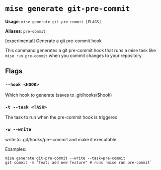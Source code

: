 # `mise generate git-pre-commit`

**Usage**: `mise generate git-pre-commit [FLAGS]`

**Aliases**: `pre-commit`

[experimental] Generate a git pre-commit hook

This command generates a git pre-commit hook that runs a mise task like `mise run pre-commit`
when you commit changes to your repository.

## Flags

### `--hook <HOOK>`

Which hook to generate (saves to .git/hooks/$hook)

### `-t --task <TASK>`

The task to run when the pre-commit hook is triggered

### `-w --write`

write to .git/hooks/pre-commit and make it executable

Examples:

    mise generate git-pre-commit --write --task=pre-commit
    git commit -m "feat: add new feature" # runs `mise run pre-commit`
